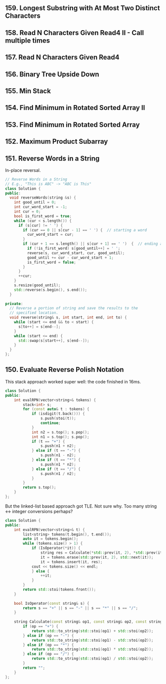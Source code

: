 ## 159. Longest Substring with At Most Two Distinct Characters 
## 158. Read N Characters Given Read4 II - Call multiple times 
## 157. Read N Characters Given Read4  
## 156. Binary Tree Upside Down  
## 155. Min Stack
## 154. Find Minimum in Rotated Sorted Array II
## 153. Find Minimum in Rotated Sorted Array 
## 152. Maximum Product Subarray 
## 151. Reverse Words in a String

In-place reversal.

```cpp
// Reverse Words in a String
// E.g., "This is ABC" -> "ABC is This"
class Solution {
public:
  void reverseWords(string &s) {
    int good_until = 0;
    int cur_word_start = -1;
    int cur = 0;
    bool is_first_word = true;
    while (cur < s.length()) {
      if (s[cur] != ' ') {
        if (cur == 0 || s[cur - 1] == ' ') {  // starting a word
          cur_word_start = cur;
        }
        if (cur + 1 == s.length() || s[cur + 1] == ' ')  {  // ending a word
          if (!is_first_word) s[good_until++] = ' ';
          reverse(s, cur_word_start, cur, good_until);
          good_until += cur - cur_word_start + 1;
          is_first_word = false;
        }
      }
      ++cur;
    }
    s.resize(good_until);
    std::reverse(s.begin(), s.end());
  }
  
private:
  // Reverse a portion of string and save the results to the
  // specified location.
  void reverse(string& s, int start, int end, int to) {
    while (start <= end && to < start) {
      s[to++] = s[end--];
    }
    while (start <= end) {
      std::swap(s[start++], s[end--]);
    }
  }
};
```

## 150. Evaluate Reverse Polish Notation 

This stack approach worked super well: the code finished in 16ms.
```cpp
class Solution {
public:
    int evalRPN(vector<string>& tokens) {
        stack<int> s;
        for (const auto& t : tokens) {
            if (isdigit(t.back())) {
                s.push(stoi(t));
                continue;
            }
            int n2 = s.top(); s.pop();
            int n1 = s.top(); s.pop();
            if (t == "+") {
                s.push(n1 + n2);
            } else if (t == "-") {
                s.push(n1 - n2);
            } else if (t == "*") {
                s.push(n1 * n2);
            } else if (t == "/") {
                s.push(n1 / n2);
            }
        }
        return s.top();
    }
};
```

But the linked-list based approach got TLE. Not sure why. Too many
string <-> integer conversions perhaps?

```cpp
class Solution {
public:
    int evalRPN(vector<string>& t) {
        list<string> tokens(t.begin(), t.end());
        auto it = tokens.begin();
        while (tokens.size() > 1) {
            if (IsOperator(*it)) {
                string res = Calculate(*std::prev(it, 2), *std::prev(it, 1), *it);
                it = tokens.erase(std::prev(it, 2), std::next(it));
                it = tokens.insert(it, res);
            cout << tokens.size() << endl;
            } else {
                ++it;
            }
        }
        return std::stoi(tokens.front());
    }
    
    bool IsOperator(const string& s) {
        return s == "+" || s == "-" || s == "*" || s == "/";
    }
    
    string Calculate(const string& op1, const string& op2, const string& op) {
        if (op == "+") {
            return std::to_string(std::stoi(op1) + std::stoi(op2));
        } else if (op == "-") {
            return std::to_string(std::stoi(op1) - std::stoi(op2));
        } else if (op == "*") {
            return std::to_string(std::stoi(op1) * std::stoi(op2));
        } else if (op == "/") {
            return std::to_string(std::stoi(op1) / std::stoi(op2));
        }
        return "";
    }
};
```
